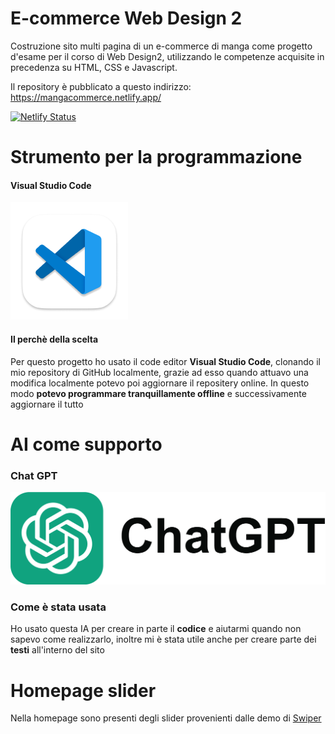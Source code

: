 
# E-commerce Web Design 2
Costruzione sito multi pagina di un e-commerce di manga come progetto d'esame per il corso di Web Design2, utilizzando le competenze acquisite in precedenza su HTML, CSS e Javascript.

Il repository è pubblicato a questo indirizzo: https://mangacommerce.netlify.app/

[![Netlify Status](https://api.netlify.com/api/v1/badges/2b4e246c-0c18-443c-b2f4-bb624da1eb4b/deploy-status)](https://app.netlify.com/sites/mangacommerce/deploys)


# Strumento per la programmazione
#### Visual Studio Code
![VSC](/immagini/readme/app-icon.png)
#### Il perchè della scelta
Per questo progetto ho usato il code editor **Visual Studio Code**, clonando il mio repository di GitHub localmente, grazie ad esso quando attuavo una modifica localmente potevo poi aggiornare il repositery online. In questo modo **potevo programmare tranquillamente offline** e successivamente aggiornare il tutto
# AI come supporto
### Chat GPT
[![GPT](/immagini/readme/chatgpt.png)](https://openai.com/blog/chatgpt)
### Come è stata usata
Ho usato questa IA per creare in parte il **codice** e aiutarmi quando non sapevo come realizzarlo, inoltre mi è stata utile anche per creare parte dei **testi** all'interno del sito

# Homepage slider
Nella homepage sono presenti degli slider provenienti dalle demo di [Swiper](https://swiperjs.com/demos)

